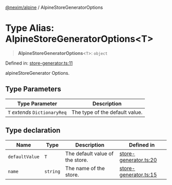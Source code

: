 [@nexim/alpine](../README.md) / AlpineStoreGeneratorOptions

# Type Alias: AlpineStoreGeneratorOptions\<T\>

> **AlpineStoreGeneratorOptions**\<`T`\>: `object`

Defined in: [store-generator.ts:11](https://github.com/the-nexim/nanolib/blob/315d91a362c34ccd2cf8cc495cfd7f00cd8946a3/packages/alpine/src/store/store-generator.ts#L11)

alpineStoreGenerator Options.

## Type Parameters

| Type Parameter                | Description                    |
| ----------------------------- | ------------------------------ |
| `T` _extends_ `DictionaryReq` | The type of the default value. |

## Type declaration

| Name                                     | Type     | Description                     | Defined in                                                                                                                                                   |
| ---------------------------------------- | -------- | ------------------------------- | ------------------------------------------------------------------------------------------------------------------------------------------------------------ |
| <a id="defaultvalue"></a> `defaultValue` | `T`      | The default value of the store. | [store-generator.ts:20](https://github.com/the-nexim/nanolib/blob/315d91a362c34ccd2cf8cc495cfd7f00cd8946a3/packages/alpine/src/store/store-generator.ts#L20) |
| <a id="name"></a> `name`                 | `string` | The name of the store.          | [store-generator.ts:15](https://github.com/the-nexim/nanolib/blob/315d91a362c34ccd2cf8cc495cfd7f00cd8946a3/packages/alpine/src/store/store-generator.ts#L15) |
